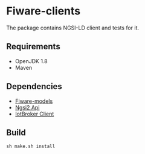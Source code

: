 # Fiware-clients

The package contains NGSI-LD client and tests for it.

## Requirements
* OpenJDK 1.8
* Maven

## Dependencies
* [Fiware-models](../com.agtinternational.iotcrawler.fiware-models)
* [Ngsi2 Api](https://github.com/Orange-OpenSource/fiware-ngsi2-api)
* [IotBroker Client](https://github.com/Aeronbroker/Aeron/tree/master/eu.neclab.iotplatform.iotbroker.client)

## Build
```
sh make.sh install
```
